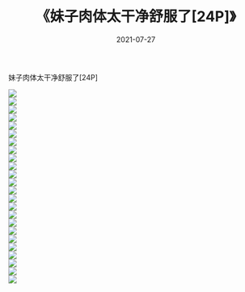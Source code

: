 ﻿---
layout: post
title:  《妹子肉体太干净舒服了[24P]》
date:   2021-07-27
img: http://imgx.orgx.ga/漏D/2021/妹子肉体太干净舒服了[24P]/000.jpg
categories: [美女, 清纯, 唯美]
---

妹子肉体太干净舒服了[24P]

  ![](http://imgx.orgx.ga/漏D/2021/妹子肉体太干净舒服了[24P]/001.jpg) <br> ![](http://imgx.orgx.ga/漏D/2021/妹子肉体太干净舒服了[24P]/002.jpg) <br> ![](http://imgx.orgx.ga/漏D/2021/妹子肉体太干净舒服了[24P]/003.jpg) <br> ![](http://imgx.orgx.ga/漏D/2021/妹子肉体太干净舒服了[24P]/004.jpg) <br> ![](http://imgx.orgx.ga/漏D/2021/妹子肉体太干净舒服了[24P]/005.jpg) <br> ![](http://imgx.orgx.ga/漏D/2021/妹子肉体太干净舒服了[24P]/006.jpg) <br> ![](http://imgx.orgx.ga/漏D/2021/妹子肉体太干净舒服了[24P]/007.jpg) <br> ![](http://imgx.orgx.ga/漏D/2021/妹子肉体太干净舒服了[24P]/008.jpg) <br> ![](http://imgx.orgx.ga/漏D/2021/妹子肉体太干净舒服了[24P]/009.jpg) <br> ![](http://imgx.orgx.ga/漏D/2021/妹子肉体太干净舒服了[24P]/010.jpg) <br> ![](http://imgx.orgx.ga/漏D/2021/妹子肉体太干净舒服了[24P]/011.jpg) <br> ![](http://imgx.orgx.ga/漏D/2021/妹子肉体太干净舒服了[24P]/012.jpg) <br> ![](http://imgx.orgx.ga/漏D/2021/妹子肉体太干净舒服了[24P]/013.jpg) <br> ![](http://imgx.orgx.ga/漏D/2021/妹子肉体太干净舒服了[24P]/014.jpg) <br> ![](http://imgx.orgx.ga/漏D/2021/妹子肉体太干净舒服了[24P]/015.jpg) <br> ![](http://imgx.orgx.ga/漏D/2021/妹子肉体太干净舒服了[24P]/016.jpg) <br> ![](http://imgx.orgx.ga/漏D/2021/妹子肉体太干净舒服了[24P]/017.jpg) <br> ![](http://imgx.orgx.ga/漏D/2021/妹子肉体太干净舒服了[24P]/018.jpg) <br> ![](http://imgx.orgx.ga/漏D/2021/妹子肉体太干净舒服了[24P]/019.jpg) <br> ![](http://imgx.orgx.ga/漏D/2021/妹子肉体太干净舒服了[24P]/020.jpg) <br> ![](http://imgx.orgx.ga/漏D/2021/妹子肉体太干净舒服了[24P]/021.jpg) <br> ![](http://imgx.orgx.ga/漏D/2021/妹子肉体太干净舒服了[24P]/022.jpg) <br> ![](http://imgx.orgx.ga/漏D/2021/妹子肉体太干净舒服了[24P]/023.jpg) <br> ![](http://imgx.orgx.ga/漏D/2021/妹子肉体太干净舒服了[24P]/024.jpg) <br>